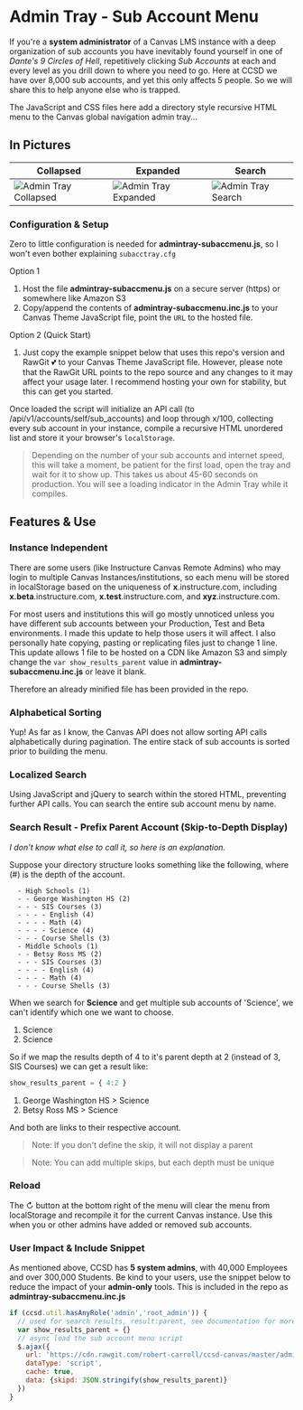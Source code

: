 # Admin Tray - Sub Account Menu

If you're a **system administrator** of a Canvas LMS instance with a deep organization of sub accounts you have inevitably found yourself in one of *Dante's 9 Circles of Hell*, repetitively clicking *Sub Accounts* at each and every level as you drill down to where you need to go. Here at CCSD we have over 8,000 sub accounts, and yet this only affects 5 people. So we will share this to help anyone else who is trapped.

The JavaScript and CSS files here add a directory style recursive HTML menu to the Canvas global navigation admin tray...


## In Pictures


Collapsed | Expanded | Search
------------ | ------------- | -------------
![Admin Tray Collapsed](https://s3-us-west-2.amazonaws.com/ccsd-canvas/git-docs/admintray-collapsed.png) | ![Admin Tray Expanded](https://s3-us-west-2.amazonaws.com/ccsd-canvas/git-docs/admintray-expanded.png) | ![Admin Tray Search](https://s3-us-west-2.amazonaws.com/ccsd-canvas/git-docs/admintray-search.png)


### Configuration & Setup
Zero to little configuration is needed for **admintray-subaccmenu.js**, so I won't even bother explaining `subacctray.cfg`

Option 1
1. Host the file **admintray-subaccmenu.js** on a secure server (https) or somewhere like Amazon S3
2. Copy/append the contents of **admintray-subaccmenu.inc.js** to your Canvas Theme JavaScript file, point the `URL` to the hosted file.

Option 2 (Quick Start)
1. Just copy the example snippet below that uses this repo's version and RawGit 💕 to your Canvas Theme JavaScript file. However, please note that the RawGit URL points to the repo source and any changes to it may affect your usage later. I recommend hosting your own for stability, but this can get you started.

Once loaded the script will initialize an API call (to /api/v1/accounts/self/sub_accounts) and loop through x/100, collecting every sub account in your instance, compile a recursive HTML unordered list and store it your browser's `localStorage`.

> Depending on the number of your sub accounts and internet speed, this will take a moment, be patient for the first load, open the tray and wait for it to show up. This takes us about 45-60 seconds on production. You will see a loading indicator in the Admin Tray while it compiles.


## Features & Use


### Instance Independent

There are some users (like Instructure Canvas Remote Admins) who may login to multiple Canvas Instances/institutions, so each menu will be stored in localStorage based on the uniqueness of **x**.instructure.com, including **x.beta**.instructure.com, **x.test**.instructure.com, and **xyz**.instructure.com.

For most users and institutions this will go mostly unnoticed unless you have different sub accounts between your Production, Test and Beta environments. I made this update to help those users it will affect. I also personally hate copying, pasting or replicating files just to change 1 line. This update allows 1 file to be hosted on a CDN like Amazon S3 and simply change the `var show_results_parent` value in **admintray-subaccmenu.inc.js** or leave it blank.

Therefore an already minified file has been provided in the repo.


### Alphabetical Sorting

Yup! As far as I know, the Canvas API does not allow sorting API calls alphabetically during pagination. The entire stack of sub accounts is sorted prior to building the menu.

### Localized Search

Using JavaScript and jQuery to search within the stored HTML, preventing further API calls. You can search the entire sub account menu by name.


### Search Result - Prefix Parent Account (Skip-to-Depth Display)
*I don't know what else to call it, so here is an explanation.*

Suppose your directory structure looks something like the following, where (#) is the depth of the account.
    
      - High Schools (1)
      - - George Washington HS (2)
      - - - SIS Courses (3)
      - - - - English (4)
      - - - - Math (4)
      - - - - Science (4)
      - - - Course Shells (3)
      - Middle Schools (1)
      - - Betsy Ross MS (2)
      - - - SIS Courses (3)
      - - - - English (4)
      - - - - Math (4)
      - - - Course Shells (3)

When we search for **Science** and get multiple sub accounts of 'Science', we can't identify which one we want to choose.
      
1. Science
2. Science

So if we map the results depth of 4 to it's parent depth at 2 (instead of 3, SIS Courses) we can get a result like:

```javascript
show_results_parent = { 4:2 }
```

1. George Washington HS > Science
2. Betsy Ross MS > Science

And both are links to their respective account.

> Note: If you don't define the skip, it will not display a parent

> Note: You can add multiple skips, but each depth must be unique

### Reload

The ↻ button at the bottom right of the menu will clear the menu from localStorage and recompile it for the current Canvas instance. Use this when you or other admins have added or removed sub accounts.


### User Impact & Include Snippet

As mentioned above, CCSD has **5 system admins**, with 40,000 Employees and over 300,000 Students. Be kind to your users, use the snippet below to reduce the impact of your **admin-only** tools. This is included in the repo as **admintray-subaccmenu.inc.js**

```javascript
if (ccsd.util.hasAnyRole('admin','root_admin')) {
  // used for search results, result:parent, see documentation for more details
  var show_results_parent = {}
  // async load the sub account menu script
  $.ajax({
    url: 'https://cdn.rawgit.com/robert-carroll/ccsd-canvas/master/admintray-subaccmenu/admintray-subaccmenu.min.js',
    dataType: 'script',
    cache: true,
    data: {skipd: JSON.stringify(show_results_parent)}
  })
}
```

